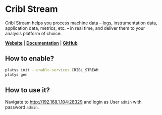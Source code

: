 # Cribl Stream

Cribl Stream helps you process machine data – logs, instrumentation data, application data, metrics, etc. – in real time, and deliver them to your analysis platform of choice. 

**[Website](https://cribl.io/)** | **[Documentation](https://docs.cribl.io/stream/)** | **[GitHub](https://github.com/criblio/)**

## How to enable?

```bash
platys init --enable-services CRIBL_STREAM
platys gen
```

## How to use it?

Navigate to <http://192.168.1.104:28329> and login as User `admin` with password `admin`. 
